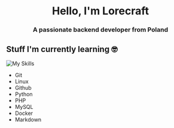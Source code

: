 <h1 align="center">Hello, I'm Lorecraft</h1>
<h3 align="center">A passionate backend developer from Poland</h3>

## Stuff I'm currently learning 🤓

![My Skills](https://skillicons.dev/icons?i=git,linux,github,python,php,mysql,docker,md)

- Git
- Linux
- Github
- Python
- PHP
- MySQL
- Docker
- Markdown


